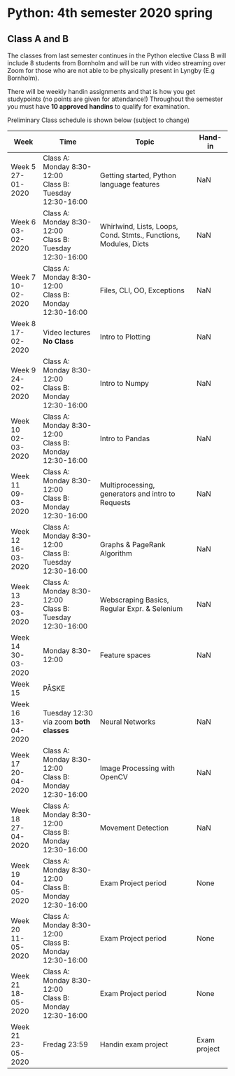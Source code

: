 # Python: 4th semester 2020 spring
## Class A and B
The classes from last semester continues in the Python elective
Class B will include 8 students from Bornholm and will be run with video streaming over Zoom for those who are not able to be physically present in Lyngby (E.g Bornholm).

There will be weekly handin assignments and that is how you get studypoints (no points are given for attendance!)
Throughout the semester you must have **10 approved handins** to qualify for examination.

Preliminary Class schedule is shown below (subject to change)

|Week|Time|Topic|Hand-in|
|--|--|--|--|
|Week 5<br/>27-01-2020|Class A: Monday 8:30-12:00<br/>Class B: Tuesday 12:30-16:00|Getting started, Python language features|NaN|
|Week 6<br/>03-02-2020|Class A: Monday 8:30-12:00<br/>Class B: Tuesday 12:30-16:00|Whirlwind, Lists, Loops, Cond. Stmts., Functions, Modules, Dicts|NaN|
|Week 7<br/>10-02-2020|Class A: Monday 8:30-12:00<br/>Class B: Monday 12:30-16:00|Files, CLI, OO, Exceptions|NaN|
|Week 8<br/>17-02-2020|Video lectures **No Class**|Intro to Plotting|NaN|
|Week 9<br/>24-02-2020|Class A: Monday 8:30-12:00<br/>Class B: Monday 12:30-16:00|Intro to Numpy|NaN|
|Week 10<br/>02-03-2020|Class A: Monday 8:30-12:00<br/>Class B: Monday 12:30-16:00|Intro to Pandas|NaN|
|Week 11<br/>09-03-2020|Class A: Monday 8:30-12:00<br/>Class B: Monday 12:30-16:00|Multiprocessing, generators and intro to Requests|NaN|
|Week 12<br/>16-03-2020|Class A: Monday 8:30-12:00<br/>Class B: Tuesday 12:30-16:00|Graphs & PageRank Algorithm|NaN|
|Week 13<br/>23-03-2020|Class A: Monday 8:30-12:00<br/>Class B: Tuesday 12:30-16:00|Webscraping Basics, Regular Expr. & Selenium|NaN|
|Week 14<br/>30-03-2020|Monday 8:30-12:00|Feature spaces|NaN|
|Week 15<br/>|PÅSKE|
|Week 16<br/>13-04-2020|Tuesday 12:30 via zoom **both classes**|Neural Networks|NaN|
|Week 17<br/>20-04-2020|Class A: Monday 8:30-12:00<br/>Class B: Monday 12:30-16:00|Image Processing with OpenCV|NaN|
|Week 18<br/>27-04-2020|Class A: Monday 8:30-12:00<br/>Class B: Monday 12:30-16:00|Movement Detection|NaN|
|Week 19<br/>04-05-2020|Class A: Monday 8:30-12:00<br/>Class B: Monday 12:30-16:00|Exam Project period|None|
|Week 20<br/>11-05-2020|Class A: Monday 8:30-12:00<br/>Class B: Monday 12:30-16:00|Exam Project period|None|
|Week 21<br/>18-05-2020|Class A: Monday 8:30-12:00<br/>Class B: Monday 12:30-16:00|Exam Project period|None|
|Week 21<br/>23-05-2020|Fredag 23:59|Handin exam project|Exam project|  


